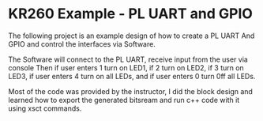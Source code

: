 # KR260 Example - PL UART and GPIO

The following project is an example design of how to create a PL UART And GPIO
and control the interfaces via Software.

The Software will connect to the PL UART, receive input from the user via console
Then if user enters 1 turn on LED1, if 2 turn on LED2, if 3 turn on LED3,
if user enters 4 turn on all LEDs, and if user enters 0 turn 0ff all LEDs.

Most of the code was provided by the instructor, I did the block design and learned how to 
export the generated bitsream and run c++ code with it using xsct commands.
